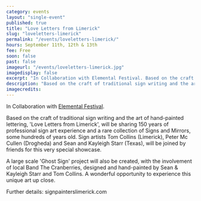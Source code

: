 ```yaml
---
category: events
layout: "single-event"
published: true
title: "Love Letters from Limerick"
slug: "loveletters-limerick"
permalink: "/events/loveletters-limerick/"
hours: September 11th, 12th & 13th
fee: Free
soon: false
past: false
imageurl: "/events/loveletters-limerick.jpg"
imagedisplay: false
excerpt: "In Collaboration with Elemental Festival. Based on the craft of traditional sign writing and the art of hand-painted lettering,  'Love Letters from Limerick', will be sharing 150 years of professional sign art experience."
description: "Based on the craft of traditional sign writing and the art of hand-painted lettering,  'Love Letters from Limerick', will be sharing 150 years of professional sign art experience."
imagecredits:
---
```


In Collaboration with [Elemental Festival](http://www.elementalfestival.com/). 

Based on the craft of traditional sign writing and the art of hand-painted lettering,  'Love Letters from Limerick', will be sharing 150 years of professional sign art experience and a rare collection of Signs and Mirrors, some hundreds of years old. Sign artists Tom Collins (Limerick), Peter Mc Cullen (Drogheda) and Sean and Kayleigh Starr (Texas), will be joined by friends for this very special showcase.
 
A large scale 'Ghost Sign' project will also be created, with the involvement of local Band The Cranberries, designed and hand-painted by Sean & Kayleigh Starr and Tom Collins.
A wonderful opportunity to experience this unique art up close.
 
Further details: signpainterslimerick.com
